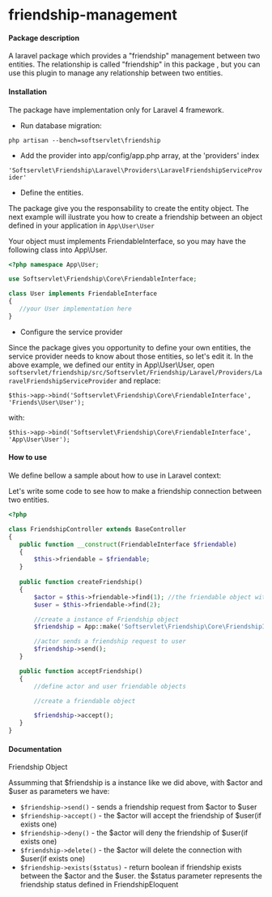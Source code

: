friendship-management
=====================

#### Package description

A laravel package which provides a "friendship" management between 
two entities. The relationship is called "friendship" in this package
, but you can use this plugin to manage any relationship between 
two entities.

#### Installation

The package have implementation only for Laravel 4 framework.

 * Run database migration:

`php artisan --bench=softservlet\friendship`

 * Add the provider into app/config/app.php array, at the 'providers' index

`'Softservlet\Friendship\Laravel\Providers\LaravelFriendshipServiceProvider'`

 * Define the entities. 
 
 The package give you the responsability to create the
 entity object. The next example will ilustrate you how to create a friendship
 between an object defined in your application in `App\User\User`

 Your object must implements FriendableInterface, so you may have the following
 class into App\User.

 ```php
 <?php namespace App\User;

 use Softservlet\Friendship\Core\FriendableInterface;

 class User implements FriendableInterface
 {
	//your User implementation here
 }
 ```
 * Configure the service provider

 Since the package gives you opportunity to define your own entities, the 
 service provider needs to know about those entities, so let's edit it.
 In the above example, we defined our entity in App\User\User, open 
 `softservlet/friendship/src/Softservlet/Friendship/Laravel/Providers/LaravelFriendshipServiceProvider`
 and replace:

 `$this->app->bind('Softservlet\Friendship\Core\FriendableInterface', 'Friends\User\User');`

 with:

 `$this->app->bind('Softservlet\Friendship\Core\FriendableInterface', 'App\User\User');`
 
#### How to use

 We define bellow a sample about how to use in Laravel context:

 Let's write some code to see how to make a friendship connection
 between two entities.

 ```php
 <?php 

 class FriendshipController extends BaseController
 {
 	public function __construct(FriendableInterface $friendable)
	{
		$this->friendable = $friendable;
	}
 	
	public function createFriendship()
	{
		$actor = $this->friendable->find(1); //the friendable object with id 1
		$user = $this->friendable->find(2); 

		//create a instance of Friendship object
		$friendship = App::make('Softservlet\Friendship\Core\FriendshipInterface', array('actor' =>$actor, 'user'=> $user));

		//actor sends a friendship request to user
		$friendship->send();
	}

	public function acceptFriendship()
	{
		//define actor and user friendable objects

		//create a friendable object

		$friendship->accept();
	}
 }
```


#### Documentation

Friendship Object

Assumming that $friendship is a instance like we did above, with $actor and $user as parameters
we have:
 * `$friendship->send()` - sends a friendship request from $actor to $user
 * `$friendship->accept()` - the $actor will accept the friendship of $user(if exists one)
 * `$friendship->deny()` - the $actor will deny the friendship of $user(if exists one) 
 * `$friendship->delete()` - the $actor will delete the connection with $user(if exists one)
 * `$friendship->exists($status)` - return boolean if friendship exists between the $actor and
 the $user. the $status parameter represents the friendship status defined in FriendshipEloquent
